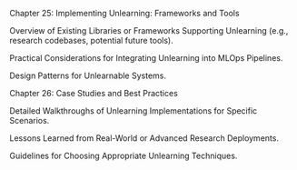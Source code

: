 Chapter 25: Implementing Unlearning: Frameworks and Tools

Overview of Existing Libraries or Frameworks Supporting Unlearning (e.g., research codebases, potential future tools).

Practical Considerations for Integrating Unlearning into MLOps Pipelines.

Design Patterns for Unlearnable Systems.

Chapter 26: Case Studies and Best Practices

Detailed Walkthroughs of Unlearning Implementations for Specific Scenarios.

Lessons Learned from Real-World or Advanced Research Deployments.

Guidelines for Choosing Appropriate Unlearning Techniques.
